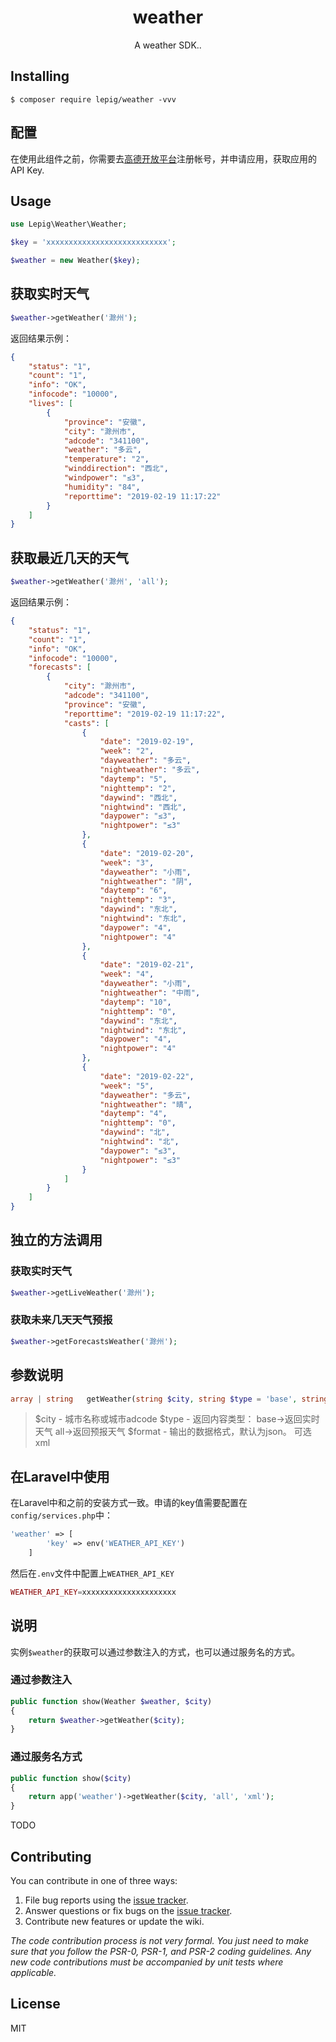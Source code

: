<h1 align="center"> weather </h1>

<p align="center"> A weather SDK..</p>


## Installing

```shell
$ composer require lepig/weather -vvv
```
## 配置
在使用此组件之前，你需要去[高德开放平台](https://lbs.amap.com/dev/index)注册帐号，并申请应用，获取应用的API Key.

## Usage
```php
use Lepig\Weather\Weather;

$key = 'xxxxxxxxxxxxxxxxxxxxxxxxxxx';

$weather = new Weather($key);
```
## 获取实时天气
```php
$weather->getWeather('滁州');
```
返回结果示例：
```json
{
    "status": "1",
    "count": "1",
    "info": "OK",
    "infocode": "10000",
    "lives": [
        {
            "province": "安徽",
            "city": "滁州市",
            "adcode": "341100",
            "weather": "多云",
            "temperature": "2",
            "winddirection": "西北",
            "windpower": "≤3",
            "humidity": "84",
            "reporttime": "2019-02-19 11:17:22"
        }
    ]
}
```

## 获取最近几天的天气
```php
$weather->getWeather('滁州', 'all');
```
返回结果示例：
```json
{
    "status": "1",
    "count": "1",
    "info": "OK",
    "infocode": "10000",
    "forecasts": [
        {
            "city": "滁州市",
            "adcode": "341100",
            "province": "安徽",
            "reporttime": "2019-02-19 11:17:22",
            "casts": [
                {
                    "date": "2019-02-19",
                    "week": "2",
                    "dayweather": "多云",
                    "nightweather": "多云",
                    "daytemp": "5",
                    "nighttemp": "2",
                    "daywind": "西北",
                    "nightwind": "西北",
                    "daypower": "≤3",
                    "nightpower": "≤3"
                },
                {
                    "date": "2019-02-20",
                    "week": "3",
                    "dayweather": "小雨",
                    "nightweather": "阴",
                    "daytemp": "6",
                    "nighttemp": "3",
                    "daywind": "东北",
                    "nightwind": "东北",
                    "daypower": "4",
                    "nightpower": "4"
                },
                {
                    "date": "2019-02-21",
                    "week": "4",
                    "dayweather": "小雨",
                    "nightweather": "中雨",
                    "daytemp": "10",
                    "nighttemp": "0",
                    "daywind": "东北",
                    "nightwind": "东北",
                    "daypower": "4",
                    "nightpower": "4"
                },
                {
                    "date": "2019-02-22",
                    "week": "5",
                    "dayweather": "多云",
                    "nightweather": "晴",
                    "daytemp": "4",
                    "nighttemp": "0",
                    "daywind": "北",
                    "nightwind": "北",
                    "daypower": "≤3",
                    "nightpower": "≤3"
                }
            ]
        }
    ]
}
```

## 独立的方法调用

### 获取实时天气
```php
$weather->getLiveWeather('滁州');
```

### 获取未来几天天气预报
```php
$weather->getForecastsWeather('滁州');
```


## 参数说明
```php
array | string   getWeather(string $city, string $type = 'base', string $format = 'json')
```
> $city - 城市名称或城市adcode
> $type - 返回内容类型： base->返回实时天气  all->返回预报天气
> $format - 输出的数据格式，默认为json。 可选xml


## 在Laravel中使用
在Laravel中和之前的安装方式一致。申请的key值需要配置在`config/services.php`中：
```php
'weather' => [
        'key' => env('WEATHER_API_KEY')
    ]
```
然后在`.env`文件中配置上`WEATHER_API_KEY`
```php
WEATHER_API_KEY=xxxxxxxxxxxxxxxxxxxxx
```


## 说明
实例`$weather`的获取可以通过参数注入的方式，也可以通过服务名的方式。

### 通过参数注入
```php
public function show(Weather $weather, $city)
{
    return $weather->getWeather($city);
}
```

### 通过服务名方式
```php
public function show($city)
{
    return app('weather')->getWeather($city, 'all', 'xml');
}
```



TODO

## Contributing

You can contribute in one of three ways:

1. File bug reports using the [issue tracker](https://github.com/lepig/weather/issues).
2. Answer questions or fix bugs on the [issue tracker](https://github.com/lepig/weather/issues).
3. Contribute new features or update the wiki.

_The code contribution process is not very formal. You just need to make sure that you follow the PSR-0, PSR-1, and PSR-2 coding guidelines. Any new code contributions must be accompanied by unit tests where applicable._

## License

MIT
